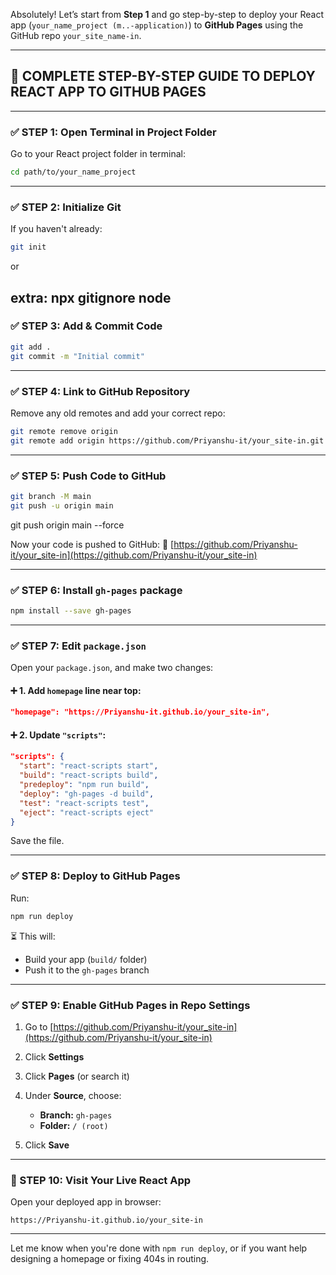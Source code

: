 Absolutely! Let’s start from **Step 1** and go step-by-step to deploy your React app (``your_name_project (m..-application)``) 
to **GitHub Pages** using the GitHub repo `your_site_name-in`.

---

## 🚀 COMPLETE STEP-BY-STEP GUIDE TO DEPLOY REACT APP TO GITHUB PAGES

---

### ✅ STEP 1: Open Terminal in Project Folder

Go to your React project folder in terminal:

```bash
cd path/to/your_name_project
```

---

### ✅ STEP 2: Initialize Git

If you haven't already:

```bash
git init
```

or

extra:
npx gitignore node
---

### ✅ STEP 3: Add & Commit Code

```bash
git add .
git commit -m "Initial commit"
```

---

### ✅ STEP 4: Link to GitHub Repository

Remove any old remotes and add your correct repo:

```bash
git remote remove origin 
git remote add origin https://github.com/Priyanshu-it/your_site-in.git
```

---

### ✅ STEP 5: Push Code to GitHub

```bash
git branch -M main
git push -u origin main
```
git push origin main --force
 
Now your code is pushed to GitHub:
🔗 [https://github.com/Priyanshu-it/your_site-in](https://github.com/Priyanshu-it/your_site-in)

---

### ✅ STEP 6: Install `gh-pages` package

```bash
npm install --save gh-pages
```

---

### ✅ STEP 7: Edit `package.json`

Open your `package.json`, and make two changes:

#### ➕ 1. Add `homepage` line near top:

```json
"homepage": "https://Priyanshu-it.github.io/your_site-in",
```

#### ➕ 2. Update `"scripts"`:

```json
"scripts": {
  "start": "react-scripts start",
  "build": "react-scripts build",
  "predeploy": "npm run build",
  "deploy": "gh-pages -d build",
  "test": "react-scripts test",
  "eject": "react-scripts eject"
}
```

Save the file.

---

### ✅ STEP 8: Deploy to GitHub Pages

Run:

```bash
npm run deploy
```

⏳ This will:

* Build your app (`build/` folder)
* Push it to the `gh-pages` branch

---

### ✅ STEP 9: Enable GitHub Pages in Repo Settings

1. Go to [https://github.com/Priyanshu-it/your_site-in](https://github.com/Priyanshu-it/your_site-in)
2. Click **Settings**
3. Click **Pages** (or search it)
4. Under **Source**, choose:

   * **Branch:** `gh-pages`
   * **Folder:** `/ (root)`
5. Click **Save**

---

### 🎉 STEP 10: Visit Your Live React App

Open your deployed app in browser:

```
https://Priyanshu-it.github.io/your_site-in
```

---

Let me know when you're done with `npm run deploy`, or if you want help designing a homepage or fixing 404s in routing.

